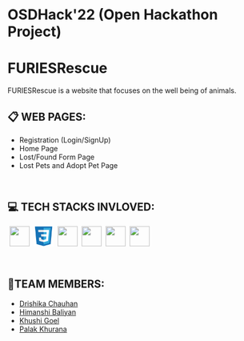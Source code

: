 # OSDHack'22 (Open Hackathon Project)

# FURIESRescue
<p> FURIESRescue is a website that focuses on the well being of animals.
  
## 📋 WEB PAGES:

* Registration (Login/SignUp)
* Home Page
* Lost/Found Form Page
* Lost Pets and Adopt Pet Page

<br>
  
## 💻 TECH STACKS INVLOVED:

<img src="https://github.com/drishika2002/devicon/blob/master/icons/html5/html5-original.svg" height = "40" width = "40" hspace = "4"><img src="https://github.com/devicons/devicon/blob/master/icons/css3/css3-original.svg" height = "40" width = "40" hspace = "4"><img src="https://github.com/drishika2002/devicon/blob/master/icons/javascript/javascript-original.svg" height = "40" width = "40" hspace = "4"><img src="https://github.com/drishika2002/devicon/blob/master/icons/bootstrap/bootstrap-plain-wordmark.svg" height="40" width="40" hspace="4"><img src="https://github.com/drishika2002/devicon/blob/master/icons/php/php-original.svg" height = "40" width = "40" hspace = "4"><img src="https://github.com/drishika2002/devicon/blob/master/icons/mysql/mysql-original-wordmark.svg" height = "40" width = "40" hspace = "4">

<br>
  
## 📌TEAM MEMBERS:
  
* <a href ="https://github.com/drishika2002">Drishika Chauhan</a>
* <a href ="https://github.com/HimanshiBaliyan">Himanshi Baliyan</a>
* <a href ="https://github.com/kgoel-kg">Khushi Goel</a>
* <a href ="https://github.com/palakkhurana102">Palak Khurana</a>
<br>
